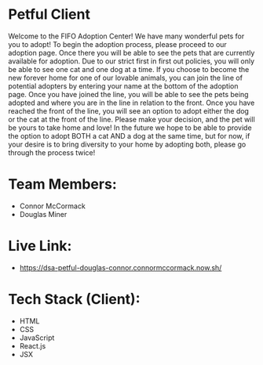 # Petful Client
  Welcome to the FIFO Adoption Center!  We have many wonderful pets for you to adopt!  To begin the adoption process, please proceed to our adoption page. Once there you will be able to see the pets that are currently available for adoption.  Due to our strict first in first out policies, you will only be able to see one cat and one dog at a time. If you choose to become the new forever home for one of our lovable animals, you can join the line of potential adopters by entering your name at the bottom of the adoption page. Once you have joined the line, you will be able to see the pets being adopted and where you are in the line in relation to the front. Once you have reached the front of the line, you will see an option to adopt either the dog or the cat at the front of the line. Please make your decision, and the pet will be yours to take home and love! In the future we hope to be able to provide the option to adopt BOTH a cat AND a dog at the same time, but for now, if your desire is to bring diversity to your home by adopting both, please go through the process twice!

# Team Members:
  * Connor McCormack
  * Douglas Miner

# Live Link:
  * https://dsa-petful-douglas-connor.connormccormack.now.sh/

# Tech Stack (Client):
  * HTML
  * CSS
  * JavaScript
  * React.js
  * JSX